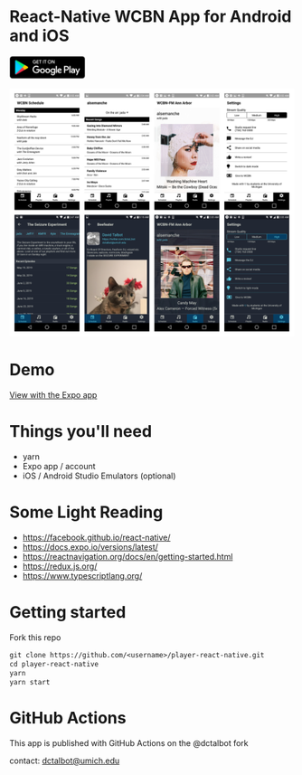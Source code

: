 # React-Native WCBN App for Android and iOS

<a href="https://play.google.com/store/apps/details?id=org.wcbn">
  <img alt="Get it on Google Play" title="Google Play" src="docs/play-store.png" height="40">
</a>

![Screenshots](docs/screenshots.jpg)

# Demo

[View with the Expo app](https://expo.io/@dctalbot/wcbn-app)

# Things you'll need

- yarn
- Expo app / account
- iOS / Android Studio Emulators (optional)

# Some Light Reading

- https://facebook.github.io/react-native/
- https://docs.expo.io/versions/latest/
- https://reactnavigation.org/docs/en/getting-started.html
- https://redux.js.org/
- https://www.typescriptlang.org/

# Getting started

Fork this repo

    git clone https://github.com/<username>/player-react-native.git
    cd player-react-native
    yarn
    yarn start

# GitHub Actions

This app is published with GitHub Actions on the @dctalbot fork

contact: dctalbot@umich.edu

